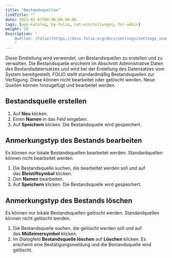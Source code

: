 ```yaml
---
title: "Bestandsquellen"
linkTitle: ""
date: 2023-02-01T00:00:00-00:00
tags: [app-katalog, by-folio, cat-einstellungen, for-admin]
weight: 20
Description: "
    Quellen: [Folio](https://docs.folio.org/docs/settings/settings_inventory/settings_inventory/#settings--inventory--holdings-sources) & [GBV](https://info.gbv.de/display/FOLIOGBVEXTERN/Einstellungen+(Katalog):+Bestandsquellen)
    "
---
```


Diese Einstellung wird verwendet, um Bestandsquellen zu erstellen und zu verwalten. Die Bestandsquelle erscheint im Abschnitt Administrative Daten des Bestandsdatensatzes und wird bei der Erstellung des Datensatzes vom System bereitgestellt. FOLIO stellt standardmäßig Bestandsquellen zur Verfügung. Diese können nicht bearbeitet oder gelöscht werden. Neue Quellen können hinzugefügt und bearbeitet werden.

## Bestandsquelle erstellen

1.  Auf **Neu** klicken.
2.  Einen **Namen** in das Feld eingeben.
3.  Auf **Speichern** klicken. Die Bestandsquelle wird gespeichert.

## Anmerkungstyp des Bestands bearbeiten

Es können nur lokale Bestandsquellen bearbeitet werden. Standardquellen können nicht bearbeitet werden.

1.  Die Bestandsquelle suchen, die bearbeitet werden soll und auf das **Bleistiftsymbol** klicken.
2.  Den **Namen** bearbeiten.
3.  Auf **Speichern** klicken. Die Bestandsquelle wird gespeichert.

## Anmerkungstyp des Bestands löschen

Es können nur lokale Bestandsquellen gelöscht werden. Standardquellen können nicht gelöscht werden.

1.  Die Bestandsquelle suchen, die gelöscht werden soll und auf das **Mülleimersymbol** klicken.
2.  Im Dialogfeld **Bestandsquelle löschen** auf **Löschen** klicken. Es erscheint eine Bestätigungsmeldung und die Bestandsquelle wird gelöscht.
